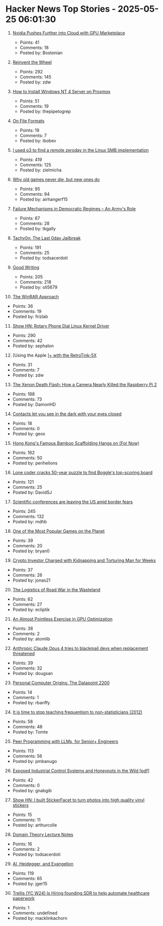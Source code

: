 # Hacker News Top Stories - 2025-05-25 06:01:30

1. [Nvidia Pushes Further into Cloud with GPU Marketplace](https://www.wsj.com/articles/nvidia-pushes-further-into-cloud-with-gpu-marketplace-4fba6bdd)
   - Points: 41
   - Comments: 18
   - Posted by: Bostonian

2. [Reinvent the Wheel](https://endler.dev/2025/reinvent-the-wheel/)
   - Points: 292
   - Comments: 145
   - Posted by: zdw

3. [How to Install Windows NT 4 Server on Proxmox](https://blog.pipetogrep.org/2025/05/23/how-to-install-windows-nt-4-server-on-proxmox/)
   - Points: 51
   - Comments: 19
   - Posted by: thepipetogrep

4. [On File Formats](https://solhsa.com/oldernews2025.html#ON-FILE-FORMATS)
   - Points: 19
   - Comments: 7
   - Posted by: ibobev

5. [I used o3 to find a remote zeroday in the Linux SMB implementation](https://sean.heelan.io/2025/05/22/how-i-used-o3-to-find-cve-2025-37899-a-remote-zeroday-vulnerability-in-the-linux-kernels-smb-implementation/)
   - Points: 419
   - Comments: 125
   - Posted by: zielmicha

6. [Why old games never die, but new ones do](https://pleromanonx86.wordpress.com/2025/05/06/why-old-games-never-die-but-new-ones-do/)
   - Points: 95
   - Comments: 94
   - Posted by: airhangerf15

7. [Failure Mechanisms in Democratic Regimes – An Army's Role](https://angrystaffofficer.com/2025/03/02/failure-mechanisms-in-democratic-regimes-an-armys-role/)
   - Points: 67
   - Comments: 28
   - Posted by: tkgally

8. [Tachy0n: The Last 0day Jailbreak](https://blog.siguza.net/tachy0n/)
   - Points: 191
   - Comments: 25
   - Posted by: todsacerdoti

9. [Good Writing](https://paulgraham.com/goodwriting.html)
   - Points: 205
   - Comments: 218
   - Posted by: oli5679

10. [The WinRAR Approach](https://basicappleguy.com/basicappleblog/the-winrar-approach)
   - Points: 36
   - Comments: 19
   - Posted by: frizlab

11. [Show HN: Rotary Phone Dial Linux Kernel Driver](https://gitlab.com/sephalon/rotary_dial_kmod)
   - Points: 290
   - Comments: 42
   - Posted by: sephalon

12. [Using the Apple ][+ with the RetroTink-5X](https://nicole.express/2025/apple-ii-more-like-apple-5x.html)
   - Points: 31
   - Comments: 7
   - Posted by: zdw

13. [The Xenon Death Flash: How a Camera Nearly Killed the Raspberry Pi 2](https://magnus919.com/2025/05/the-xenon-death-flash-how-a-camera-nearly-killed-the-raspberry-pi-2/)
   - Points: 188
   - Comments: 73
   - Posted by: DamonHD

14. [Contacts let you see in the dark with your eyes closed](https://scitechdaily.com/from-sci-fi-to-superpower-these-contacts-let-you-see-in-the-dark-with-your-eyes-closed/)
   - Points: 18
   - Comments: 0
   - Posted by: geox

15. [Hong Kong's Famous Bamboo Scaffolding Hangs on (For Now)](https://www.nytimes.com/2025/05/24/world/asia/hongkong-bamboo-scaffolding.html)
   - Points: 162
   - Comments: 50
   - Posted by: perihelions

16. [Lone coder cracks 50-year puzzle to find Boggle's top-scoring board](https://www.ft.com/content/0ab64ced-1ed1-466d-acd3-78510d10c3a1)
   - Points: 121
   - Comments: 25
   - Posted by: DavidSJ

17. [Scientific conferences are leaving the US amid border fears](https://www.nature.com/articles/d41586-025-01636-5)
   - Points: 245
   - Comments: 132
   - Posted by: mdhb

18. [One of the Most Popular Games on the Planet](https://kotaku.com/grow-a-garden-roblox-5-million-active-users-record-pc-1851781824)
   - Points: 39
   - Comments: 20
   - Posted by: bryan0

19. [Crypto Investor Charged with Kidnapping and Torturing Man for Weeks](https://www.nytimes.com/2025/05/24/nyregion/crypto-investor-torture-italian-tourist.html)
   - Points: 37
   - Comments: 26
   - Posted by: jonas21

20. [The Logistics of Road War in the Wasteland](https://acoup.blog/2025/05/23/collections-the-logistics-of-road-war-in-the-wasteland/)
   - Points: 62
   - Comments: 27
   - Posted by: ecliptik

21. [An Almost Pointless Exercise in GPU Optimization](https://blog.speechmatics.com/pointless-gpu-optimization-exercise)
   - Points: 38
   - Comments: 2
   - Posted by: atomlib

22. [Anthropic Claude Opus 4 tries to blackmail devs when replacement threatened](https://techcrunch.com/2025/05/22/anthropics-new-ai-model-turns-to-blackmail-when-engineers-try-to-take-it-offline/)
   - Points: 39
   - Comments: 32
   - Posted by: dougsan

23. [Personal Computer Origins: The Datapoint 2200](https://thechipletter.substack.com/p/personal-computer-origins-the-datapoint)
   - Points: 14
   - Comments: 1
   - Posted by: rbanffy

24. [It is time to stop teaching frequentism to non-statisticians (2012)](https://arxiv.org/abs/1201.2590)
   - Points: 58
   - Comments: 48
   - Posted by: Tomte

25. [Peer Programming with LLMs, for Senior+ Engineers](https://pmbanugo.me/blog/peer-programming-with-llms)
   - Points: 113
   - Comments: 56
   - Posted by: pmbanugo

26. [Exposed Industrial Control Systems and Honeypots in the Wild [pdf]](https://gsmaragd.github.io/publications/EuroSP2025-ICS/EuroSP2025-ICS.pdf)
   - Points: 42
   - Comments: 0
   - Posted by: gnabgib

27. [Show HN: I built StickerFacet to turn photos into high quality vinyl stickers](https://stickerfacet.com)
   - Points: 15
   - Comments: 11
   - Posted by: arthurcolle

28. [Domain Theory Lecture Notes](https://liamoc.net/forest/dt-001Y/index.xml)
   - Points: 16
   - Comments: 2
   - Posted by: todsacerdoti

29. [AI, Heidegger, and Evangelion](https://fakepixels.substack.com/p/ai-heidegger-and-evangelion)
   - Points: 119
   - Comments: 65
   - Posted by: jger15

30. [Trellis (YC W24) Is Hiring founding SDR to help automate healthcare paperwork](https://www.ycombinator.com/companies/trellis/jobs/7Ru1X1P-founding-sdr)
   - Points: 1
   - Comments: undefined
   - Posted by: macklinkachorn


